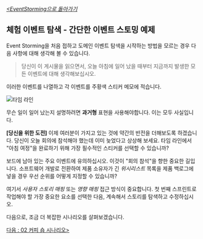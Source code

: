 _[<EventStorming으로 돌아가기](../../README.md)_

## 체험 이벤트 탐색 - 간단한 이벤트 스토밍 예제

Event Storming을 처음 접하고 도메인 이벤트 탐색을 시작하는 방법을 모르는 경우 다음 사항에 대해 생각해 볼 수 있습니다.

> 당신이 이 게시물을 읽으면서, 오늘 아침에 일어 났을 때부터 지금까지 발생한 모든 이벤트에 대해 생각해보십시오.

이러한 이벤트를 나열하고 각 이벤트를 주황색 스티커 메모에 적습니다.

![타임 라인](../img/timelineformorning.png)

무슨 일이 일어 났는지 설명하려면 **과거형** 표현을 사용해야합니다. 이는 모두 사실입니다.

**[당신을 위한 도전]** 이제 여러분이 가지고 있는 것에 약간의 반전을 더해보도록 하겠습니다. 당신이 오늘 회의에 참석해야 했는데 이미 늦었다고 상상해 보세요. 타임 라인에서 "아침 여정"을 완료하기 위해 가장 필수적인 스티커를 선택할 수 있습니까?

보드에 남아 있는 주요 이벤트에 유의하십시오. 이것이 "회의 참석"을 향한 중요한 길입니다. 소프트웨어 개발로 전환하여 제품 소유자가 긴 *위시리스트* 목록을 제품 백로그에 넣을 경우 우선 순위를 어떻게 지정할 수 있습니까?

여기서 *사용자 스토리 매핑* 또는 *영향 매핑* 접근 방식이 중요합니다. 첫 번째 스프린트로 작업해야 할 가장 중요한 요소를 선택한 다음, 계속해서 스토리를 탐색하고 수정하십시오.

다음으로, 조금 더 복잡한 시나리오를 살펴보겠습니다.

[다음 : 02 커피 숍 시나리오>](../02-coffee-shop-scenario/README.md)
